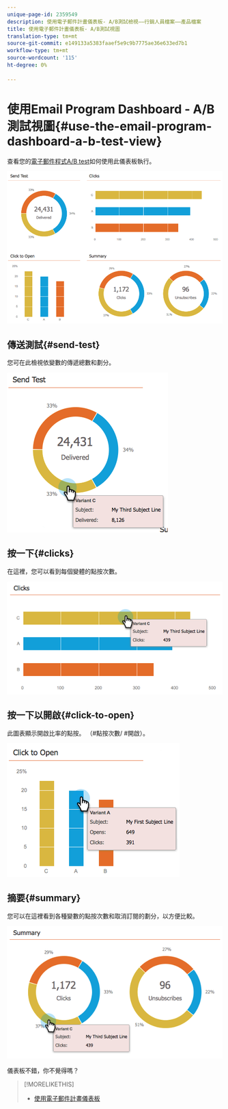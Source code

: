 ```yaml
---
unique-page-id: 2359549
description: 使用電子郵件計畫儀表板- A/B測試檢視——行銷人員檔案——產品檔案
title: 使用電子郵件計畫儀表板- A/B測試視圖
translation-type: tm+mt
source-git-commit: e149133a5383faaef5e9c9b7775ae36e633ed7b1
workflow-type: tm+mt
source-wordcount: '115'
ht-degree: 0%

---
```



# 使用Email Program Dashboard - A/B測試視圖{#use-the-email-program-dashboard-a-b-test-view}

查看您的[電子郵件程式A/B test](http://docs.marketo.com/pages/viewpage.action?pageid=2359480)如何使用此儀表板執行。

![](assets/image2014-9-12-16-3a14-3a28.png)

## 傳送測試{#send-test}

您可在此檢視依變數的傳遞總數和劃分。

![](assets/image2014-9-12-16-3a16-3a2.png)

## 按一下{#clicks}

在這裡，您可以看到每個變體的點按次數。

![](assets/image2014-9-12-16-3a16-3a20.png)

## 按一下以開啟{#click-to-open}

此圖表顯示開啟比率的點按。 （#點按次數/ #開啟）。

![](assets/image2014-9-12-16-3a16-3a36.png)

## 摘要{#summary}

您可以在這裡看到各種變數的點按次數和取消訂閱的劃分，以方便比較。

![](assets/image2014-9-12-16-3a16-3a45.png)

儀表板不錯，你不覺得嗎？

>[!MORELIKETHIS]
>
>* [使用電子郵件計畫儀表板](../../../../../product-docs/email-marketing/email-programs/email-program-data/use-the-email-program-dashboard.md)

>



